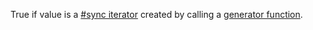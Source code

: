 True if value is a [#sync iterator](#function-isiterator) created by calling a [generator function](https://developer.mozilla.org/en-US/docs/Web/JavaScript/Reference/Global_Objects/Generator).
